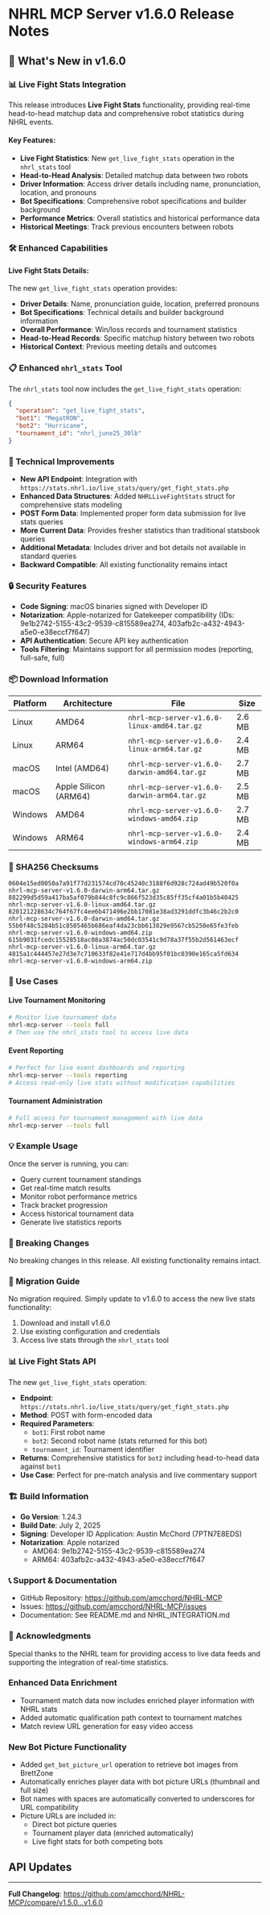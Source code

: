# NHRL MCP Server v1.6.0 Release Notes

## 🚀 What's New in v1.6.0

### 📊 Live Fight Stats Integration
This release introduces **Live Fight Stats** functionality, providing real-time head-to-head matchup data and comprehensive robot statistics during NHRL events.

#### Key Features:
- **Live Fight Statistics**: New `get_live_fight_stats` operation in the `nhrl_stats` tool
- **Head-to-Head Analysis**: Detailed matchup data between two robots
- **Driver Information**: Access driver details including name, pronunciation, location, and pronouns
- **Bot Specifications**: Comprehensive robot specifications and builder background
- **Performance Metrics**: Overall statistics and historical performance data
- **Historical Meetings**: Track previous encounters between robots

### 🛠️ Enhanced Capabilities

#### Live Fight Stats Details:
The new `get_live_fight_stats` operation provides:
- **Driver Details**: Name, pronunciation guide, location, preferred pronouns
- **Bot Specifications**: Technical details and builder background information
- **Overall Performance**: Win/loss records and tournament statistics
- **Head-to-Head Records**: Specific matchup history between two robots
- **Historical Context**: Previous meeting details and outcomes

### 📋 Enhanced `nhrl_stats` Tool
The `nhrl_stats` tool now includes the `get_live_fight_stats` operation:
```json
{
  "operation": "get_live_fight_stats",
  "bot1": "MegatRON",
  "bot2": "Hurricane",
  "tournament_id": "nhrl_june25_30lb"
}
```

### 🔧 Technical Improvements

- **New API Endpoint**: Integration with `https://stats.nhrl.io/live_stats/query/get_fight_stats.php`
- **Enhanced Data Structures**: Added `NHRLLiveFightStats` struct for comprehensive stats modeling
- **POST Form Data**: Implemented proper form data submission for live stats queries
- **More Current Data**: Provides fresher statistics than traditional statsbook queries
- **Additional Metadata**: Includes driver and bot details not available in standard queries
- **Backward Compatible**: All existing functionality remains intact

### 🔒 Security Features
- **Code Signing**: macOS binaries signed with Developer ID
- **Notarization**: Apple-notarized for Gatekeeper compatibility (IDs: 9e1b2742-5155-43c2-9539-c815589ea274, 403afb2c-a432-4943-a5e0-e38eccf7f647)
- **API Authentication**: Secure API key authentication
- **Tools Filtering**: Maintains support for all permission modes (reporting, full-safe, full)

### 📦 Download Information

| Platform | Architecture | File | Size |
|----------|-------------|------|------|
| Linux | AMD64 | `nhrl-mcp-server-v1.6.0-linux-amd64.tar.gz` | 2.6 MB |
| Linux | ARM64 | `nhrl-mcp-server-v1.6.0-linux-arm64.tar.gz` | 2.4 MB |
| macOS | Intel (AMD64) | `nhrl-mcp-server-v1.6.0-darwin-amd64.tar.gz` | 2.7 MB |
| macOS | Apple Silicon (ARM64) | `nhrl-mcp-server-v1.6.0-darwin-arm64.tar.gz` | 2.5 MB |
| Windows | AMD64 | `nhrl-mcp-server-v1.6.0-windows-amd64.zip` | 2.7 MB |
| Windows | ARM64 | `nhrl-mcp-server-v1.6.0-windows-arm64.zip` | 2.4 MB |

### 🔐 SHA256 Checksums
```
0604e15ed0050a7a91f77d231574cd70c45240c3188f6d928c724ad49b520f0a  nhrl-mcp-server-v1.6.0-darwin-arm64.tar.gz
882299d5d59a417ba5af079b844c8fc9c866f523d35c85ff35cf4a01b5b40425  nhrl-mcp-server-v1.6.0-linux-amd64.tar.gz
820121228634c764f67fc4ee6b471496e2bb17081e38ad3291ddfc3b46c2b2c0  nhrl-mcp-server-v1.6.0-darwin-amd64.tar.gz
55b0f48c5284b51c8505465b686eaf4da23cbb613829e9567cb5250e65fe3feb  nhrl-mcp-server-v1.6.0-windows-amd64.zip
615b9031fcedc15528518ac08a3874ac50dc03541c9d78a37f55b2d561463ecf  nhrl-mcp-server-v1.6.0-linux-arm64.tar.gz
4815a1c444457e27d3e7c710633f82e41e717d4bb95f01bc0390e165ca5fd634  nhrl-mcp-server-v1.6.0-windows-arm64.zip
```

### 🎯 Use Cases

#### Live Tournament Monitoring
```bash
# Monitor live tournament data
nhrl-mcp-server --tools full
# Then use the nhrl_stats tool to access live data
```

#### Event Reporting
```bash
# Perfect for live event dashboards and reporting
nhrl-mcp-server --tools reporting
# Access read-only live stats without modification capabilities
```

#### Tournament Administration
```bash
# Full access for tournament management with live data
nhrl-mcp-server --tools full
```

### 💡 Example Usage

Once the server is running, you can:
- Query current tournament standings
- Get real-time match results
- Monitor robot performance metrics
- Track bracket progression
- Access historical tournament data
- Generate live statistics reports

### 🚨 Breaking Changes
No breaking changes in this release. All existing functionality remains intact.

### 🔄 Migration Guide
No migration required. Simply update to v1.6.0 to access the new live stats functionality:
1. Download and install v1.6.0
2. Use existing configuration and credentials
3. Access live stats through the `nhrl_stats` tool

### 📊 Live Fight Stats API
The new `get_live_fight_stats` operation:
- **Endpoint**: `https://stats.nhrl.io/live_stats/query/get_fight_stats.php`
- **Method**: POST with form-encoded data
- **Required Parameters**: 
  - `bot1`: First robot name
  - `bot2`: Second robot name (stats returned for this bot)
  - `tournament_id`: Tournament identifier
- **Returns**: Comprehensive statistics for `bot2` including head-to-head data against `bot1`
- **Use Case**: Perfect for pre-match analysis and live commentary support

### 🏗️ Build Information
- **Go Version**: 1.24.3
- **Build Date**: July 2, 2025
- **Signing**: Developer ID Application: Austin McChord (7PTN7E8EDS)
- **Notarization**: Apple notarized
  - AMD64: 9e1b2742-5155-43c2-9539-c815589ea274
  - ARM64: 403afb2c-a432-4943-a5e0-e38eccf7f647

### 📞 Support & Documentation
- GitHub Repository: https://github.com/amcchord/NHRL-MCP
- Issues: https://github.com/amcchord/NHRL-MCP/issues
- Documentation: See README.md and NHRL_INTEGRATION.md

### 🙏 Acknowledgments
Special thanks to the NHRL team for providing access to live data feeds and supporting the integration of real-time statistics.

### Enhanced Data Enrichment
- Tournament match data now includes enriched player information with NHRL stats
- Added automatic qualification path context to tournament matches
- Match review URL generation for easy video access

### New Bot Picture Functionality
- Added `get_bot_picture_url` operation to retrieve bot images from BrettZone
- Automatically enriches player data with bot picture URLs (thumbnail and full size)
- Bot names with spaces are automatically converted to underscores for URL compatibility
- Picture URLs are included in:
  - Direct bot picture queries
  - Tournament player data (enriched automatically)
  - Live fight stats for both competing bots

## API Updates

---

**Full Changelog**: https://github.com/amcchord/NHRL-MCP/compare/v1.5.0...v1.6.0 